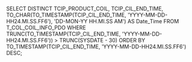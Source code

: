 SELECT DISTINCT 
    TCIP_PRODUCT_COIL, 
    TCIP_CIL_END_TIME,
    TO_CHAR(TO_TIMESTAMP(TCIP_CIL_END_TIME, 'YYYY-MM-DD-HH24.MI.SS.FF6'), 'DD-MON-YY HH.MI.SS AM') AS Date_Time
FROM 
    T_COL_COIL_INFO_PDO
WHERE 
    TRUNC(TO_TIMESTAMP(TCIP_CIL_END_TIME, 'YYYY-MM-DD-HH24.MI.SS.FF6')) > TRUNC(SYSDATE - 30)
ORDER BY 
    TO_TIMESTAMP(TCIP_CIL_END_TIME, 'YYYY-MM-DD-HH24.MI.SS.FF6') DESC;